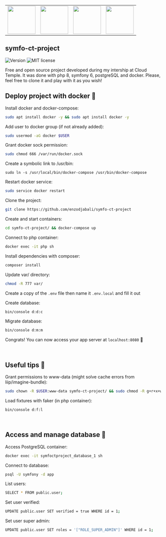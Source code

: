 
<table><tr>
<td align="center"><img src="https://cdn.discordapp.com/attachments/774340712585625603/999962830474326036/unknown.png" width="90" /><br /></td>
<td align="center"><img src="https://cdn.discordapp.com/attachments/774340712585625603/1001141818165039174/unknown.png" width="90" /><br /></td>
<td align="center"><img src="https://cdn.discordapp.com/attachments/774340712585625603/1001142070204960868/unknown.png" width="90" /><br /></td>
<td align="center"><img src="https://cdn.discordapp.com/attachments/997412174311981136/1003973686367367168/nginx-smalllogo.png" width="90" /><br /></td>
</tr></table>

## symfo-ct-project
![Version](http://141.94.244.54:1010/version.svg)
![MIT license](http://141.94.244.54:1010/license-mit.svg)

Free and open source project developed during my intership at Cloud Temple. It was done with php 8, symfony 6, postgreSQL and docker.
Please, feel free to clone it and play with it as you wish!

## Deploy project with docker 🐳

Install docker and docker-compose:
```bash
sudo apt install docker -y && sudo apt install docker -y
```

Add user to docker group (if not already added):
```bash
sudo usermod -aG docker $USER
```

Grant docker sock permission:
```bash
sudo chmod 666 /var/run/docker.sock
```

Create a symbolic link to /usr/bin:
```
sudo ln -s /usr/local/bin/docker-compose /usr/bin/docker-compose
```

Restart docker service:
```bash
sudo service docker restart
```

Clone the project:
```bash
git clone https://github.com/enzodjabali/symfo-ct-project
```

Create and start containers:
```bash
cd symfo-ct-project/ && docker-compose up
```

Connect to php container:
```bash
docker exec -it php sh
```

Install dependencies with composer:
```bash
composer install
```

Update var/ directory:
```bash
chmod -R 777 var/
```

Create a copy of the `.env` file then name it `.env.local` and fill it out

Create database:
```bash
bin/console d:d:c
```

Migrate database:
```bash
bin/console d:m:m
```

Congrats! You can now access your app server at `localhost:8080` 🎉

<br>

## Useful tips 📎

Grant permissions to www-data (might solve cache errors from liip/imagine-bundle):
```bash
sudo chown -R $USER:www-data symfo-ct-project/ && sudo chmod -R g+r+x+w symfo-ct-project/
```

Load fixtures with faker (in php container):
```bash
bin/console d:f:l
```
<br>

## Access and manage database 🐘

Access PostgreSQL container:
```bash
docker exec -it symfoctproject_database_1 sh
```

Connect to database:
```bash
psql -U symfony -d app
```

List users:
```bash
SELECT * FROM public.user;
```

Set user verified:
```bash
UPDATE public.user SET verified = true WHERE id = 1;
```

Set user super admin:
```bash
UPDATE public.user SET roles = '["ROLE_SUPER_ADMIN"]' WHERE id = 1;
```
